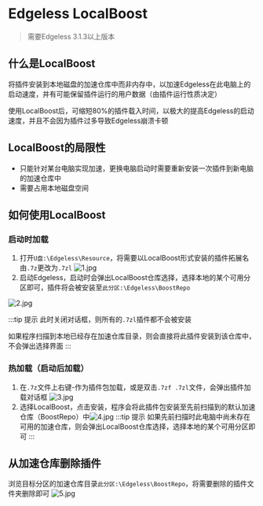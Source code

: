 # Edgeless LocalBoost
> 需要Edgeless 3.1.3以上版本

## 什么是LocalBoost
将插件安装到本地磁盘的加速仓库中而非内存中，以加速Edgeless在此电脑上的启动速度，并有可能保留插件运行的用户数据（由插件运行性质决定）

使用LocalBoost后，可缩短80%的插件载入时间，以极大的提高Edgeless的启动速度，并且不会因为插件过多导致Edgeless崩溃卡顿

## LocalBoost的局限性
* 只能针对某台电脑实现加速，更换电脑启动时需要重新安装一次插件到新电脑的加速仓库中
* 需要占用本地磁盘空间

## 如何使用LocalBoost
### 启动时加载
1. 打开`U盘:\Edgeless\Resource`，将需要以LocalBoost形式安装的插件拓展名由`.7z`更改为`.7zl`
![1.jpg](https://gitee.com/cnotech/edgeless-wiki-vuepress/raw/master/img/%E5%B1%8F%E5%B9%95%E6%88%AA%E5%9B%BE%202021-02-03%20173356.jpg)
2. 启动Edgeless，启动时会弹出LocalBoost仓库选择，选择本地的某个可用分区即可，插件将会被安装至`此分区:\Edgeless\BoostRepo`

![2.jpg](https://gitee.com/cnotech/edgeless-wiki-vuepress/raw/master/img/%E5%B1%8F%E5%B9%95%E6%88%AA%E5%9B%BE%202021-02-03%20173800.jpg)

:::tip 提示
此时关闭对话框，则所有的`.7zl`插件都不会被安装

如果程序扫描到本地已经存在加速仓库目录，则会直接将此插件安装到该仓库中，不会弹出选择界面
:::

### 热加载（启动后加载）
1. 在`.7z`文件上右键-作为插件包加载，或是双击`.7zf .7zl`文件，会弹出插件加载对话框
![3.jpg](https://gitee.com/cnotech/edgeless-wiki-vuepress/raw/master/img/%E5%B1%8F%E5%B9%95%E6%88%AA%E5%9B%BE%202021-02-03%20174045.jpg)
2. 选择LocalBoost，点击安装，程序会将此插件包安装至先前扫描到的默认加速仓库（BoostRepo）中![4.jpg](https://gitee.com/cnotech/edgeless-wiki-vuepress/raw/master/img/%E5%B1%8F%E5%B9%95%E6%88%AA%E5%9B%BE%202021-02-03%20174221.jpg)
:::tip 提示
如果先前扫描时此电脑中尚未存在可用的加速仓库，则会弹出LocalBoost仓库选择，选择本地的某个可用分区即可
:::


## 从加速仓库删除插件
浏览目标分区的加速仓库目录`此分区:\Edgeless\BoostRepo`，将需要删除的插件文件夹删除即可
![5.jpg](https://gitee.com/cnotech/edgeless-wiki-vuepress/raw/master/img/%E5%B1%8F%E5%B9%95%E6%88%AA%E5%9B%BE%202021-02-03%20174534.jpg)